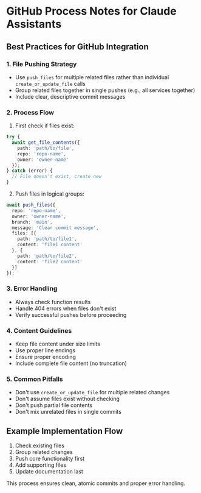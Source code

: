 # GitHub Process Notes for Claude Assistants

## Best Practices for GitHub Integration

### 1. File Pushing Strategy
- Use `push_files` for multiple related files rather than individual `create_or_update_file` calls
- Group related files together in single pushes (e.g., all services together)
- Include clear, descriptive commit messages

### 2. Process Flow
1. First check if files exist:
```typescript
try {
  await get_file_contents({
    path: 'path/to/file',
    repo: 'repo-name',
    owner: 'owner-name'
  });
} catch (error) {
  // File doesn't exist, create new
}
```

2. Push files in logical groups:
```typescript
await push_files({
  repo: 'repo-name',
  owner: 'owner-name',
  branch: 'main',
  message: 'Clear commit message',
  files: [{
    path: 'path/to/file1',
    content: 'file1 content'
  }, {
    path: 'path/to/file2',
    content: 'file2 content'
  }]
});
```

### 3. Error Handling
- Always check function results
- Handle 404 errors when files don't exist
- Verify successful pushes before proceeding

### 4. Content Guidelines
- Keep file content under size limits
- Use proper line endings
- Ensure proper encoding
- Include complete file content (no truncation)

### 5. Common Pitfalls
- Don't use `create_or_update_file` for multiple related changes
- Don't assume files exist without checking
- Don't push partial file contents
- Don't mix unrelated files in single commits

## Example Implementation Flow

1. Check existing files
2. Group related changes
3. Push core functionality first
4. Add supporting files
5. Update documentation last

This process ensures clean, atomic commits and proper error handling.